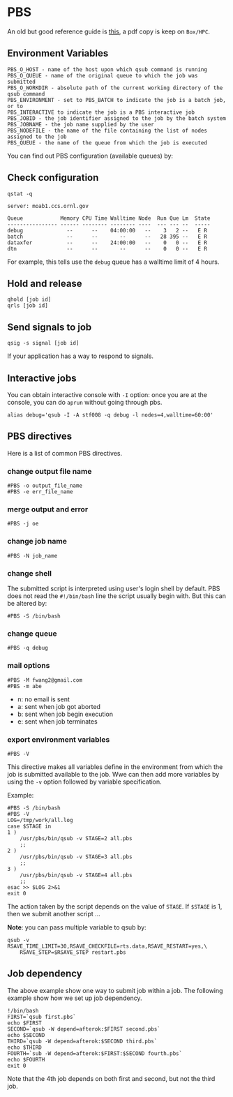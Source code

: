 # PBS

An old but good reference guide is
[this](http://beige.ucs.indiana.edu/I590/node33.html), a pdf copy is keep on
`Box/HPC`.

## Environment Variables

    PBS_O_HOST - name of the host upon which qsub command is running
    PBS_O_QUEUE - name of the original queue to which the job was submitted
    PBS_O_WORKDIR - absolute path of the current working directory of the qsub command
    PBS_ENVIRONMENT - set to PBS_BATCH to indicate the job is a batch job, or to
    PBS_INTERACTIVE to indicate the job is a PBS interactive job
    PBS_JOBID - the job identifier assigned to the job by the batch system
    PBS_JOBNAME - the job name supplied by the user
    PBS_NODEFILE - the name of the file containing the list of nodes assigned to the job
    PBS_QUEUE - the name of the queue from which the job is executed


You can find out PBS configuration (available queues) by:

## Check configuration

    qstat -q

    server: moab1.ccs.ornl.gov

    Queue            Memory CPU Time Walltime Node  Run Que Lm  State
    ---------------- ------ -------- -------- ----  --- --- --  -----
    debug              --      --    04:00:00   --    3   2 --   E R
    batch              --      --       --      --   28 395 --   E R
    dataxfer           --      --    24:00:00   --    0   0 --   E R
    dtn                --      --       --      --    0   0 --   E R

For example, this tells use the `debug` queue has a walltime limit of 4 hours.


## Hold and release

    qhold [job id]
    qrls [job id]

## Send signals to job

    qsig -s signal [job id]

If your application has a way to respond to signals.


## Interactive jobs

You can obtain interactive console with `-I` option: once you are at the
console, you can do `aprun` without going through pbs.


    alias debug='qsub -I -A stf008 -q debug -l nodes=4,walltime=60:00'


## PBS directives

Here is a list of common PBS directives.


### change output file name

    #PBS -o output_file_name
    #PBS -e err_file_name

### merge output and error

    #PBS -j oe


### change job name

    #PBS -N job_name

### change shell

The submitted script is interpreted using user's login shell by default. PBS
does not read the `#!/bin/bash` line the script usually begin with. But this
can be altered by:

    #PBS -S /bin/bash

### change queue

    #PBS -q debug

### mail options

    #PBS -M fwang2@gmail.com
    #PBS -m abe

* n: no email is sent
* a: sent when job got aborted
* b: sent when job begin execution
* e: sent when job terminates

### export environment variables

    #PBS -V

This directive makes all variables define in the environment from which the
job is submitted available to the job. Wwe can then add more variables by
using the `-v` option followed by variable specification.


Example:

    #PBS -S /bin/bash
    #PBS -V
    LOG=/tmp/work/all.log
    case $STAGE in
    1 )
        /usr/pbs/bin/qsub -v STAGE=2 all.pbs
        ;;
    2 )
        /usr/pbs/bin/qsub -v STAGE=3 all.pbs
        ;;
    3 )
        /usr/pbs/bin/qsub -v STAGE=4 all.pbs
        ;;
    esac >> $LOG 2>&1
    exit 0

The action taken by the script depends on the value of `STAGE`. If `$STAGE` is
1, then we submit another script ...


**Note**: you can pass multiple variable to qsub by:

    qsub -v RSAVE_TIME_LIMIT=30,RSAVE_CHECKFILE=rts.data,RSAVE_RESTART=yes,\
        RSAVE_STEP=$RSAVE_STEP restart.pbs


## Job dependency

The above example show one way to submit job within a job.
The following example show how we set up job dependency.

    !/bin/bash
    FIRST=`qsub first.pbs`
    echo $FIRST
    SECOND=`qsub -W depend=afterok:$FIRST second.pbs`
    echo $SECOND
    THIRD=`qsub -W depend=afterok:$SECOND third.pbs`
    echo $THIRD
    FOURTH=`sub -W depend=afterok:$FIRST:$SECOND fourth.pbs`
    echo $FOURTH
    exit 0

Note that the 4th job depends on both first and second, but not the third job.


